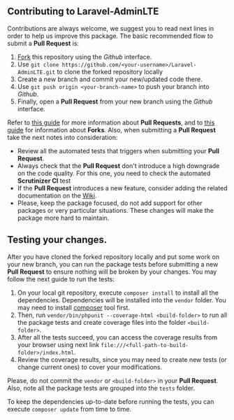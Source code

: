 ## Contributing to Laravel-AdminLTE

Contributions are always welcome, we suggest you to read next lines in order to help us improve this package. The basic recommended flow to submit a **Pull Request** is:

1. [Fork](https://docs.github.com/en/github/getting-started-with-github/fork-a-repo) this repository using the _Github_ interface.
2. Use `git clone https://github.com/<your-username>/Laravel-AdminLTE.git` to clone the forked repository locally
3. Create a new branch and commit your new/updated code there.
4. Use `git push origin <your-branch-name>` to push your branch into _Github_.
5. Finally, open a **Pull Request** from your new branch using the _Github_ interface.

Refer to [this guide](https://help.github.com/articles/about-pull-requests/) for more information about **Pull Requests**, and to [this guide](https://docs.github.com/en/github/collaborating-with-pull-requests/working-with-forks) for information about **Forks**. Also, when submitting a **Pull Request** take the next notes into consideration:

- Review all the automated tests that triggers when submitting your **Pull Request**.
- Always check that the **Pull Request** don't introduce a high downgrade on the code quality. For this one, you need to check the automated **Scrutinizer CI** test
- If the **Pull Request** introduces a new feature, consider adding the related documentation on the [Wiki](https://github.com/jeroennoten/Laravel-AdminLTE/wiki).
- Please, keep the package focused, do not add support for other packages or very particular situations. These changes will make the package more hard to maintain.

## Testing your changes.

After you have cloned the forked repository locally and put some work on your new branch, you can run the package tests before submitting a new **Pull Request** to ensure nothing will be broken by your changes. You may follow the next guide to run the tests:

1. On your local git repository, execute `composer install` to install all the dependencies. Dependencies will be installed into the `vendor` folder. You may need to install [composer](https://getcomposer.org/) tool first.
2. Then, run `vendor/bin/phpunit --coverage-html <build-folder>` to run all the package tests and create coverage files into the folder `<build-folder>`.
3. After all the tests succeed, you can access the coverage results from your browser using next link `file:///<full-path-to-build-folder>/index.html`.
4. Review the coverage results, since you may need to create new tests (or change current ones) to cover your modifications.

Please, do not commit the `vendor` or `<build-folder>` in your **Pull Request**. Also, note all the package tests are grouped into the `tests` folder.

To keep the dependencies up-to-date before running the tests, you can execute `composer update` from time to time.

